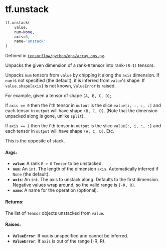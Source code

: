 <div itemscope itemtype="http://developers.google.com/ReferenceObject">
<meta itemprop="name" content="tf.unstack" />
<meta itemprop="path" content="Stable" />
</div>

# tf.unstack

``` python
tf.unstack(
    value,
    num=None,
    axis=0,
    name='unstack'
)
```



Defined in [`tensorflow/python/ops/array_ops.py`](/code/stable/tensorflow/python/ops/array_ops.py).

Unpacks the given dimension of a rank-`R` tensor into rank-`(R-1)` tensors.

Unpacks `num` tensors from `value` by chipping it along the `axis` dimension.
If `num` is not specified (the default), it is inferred from `value`'s shape.
If `value.shape[axis]` is not known, `ValueError` is raised.

For example, given a tensor of shape `(A, B, C, D)`;

If `axis == 0` then the i'th tensor in `output` is the slice
  `value[i, :, :, :]` and each tensor in `output` will have shape `(B, C, D)`.
  (Note that the dimension unpacked along is gone, unlike `split`).

If `axis == 1` then the i'th tensor in `output` is the slice
  `value[:, i, :, :]` and each tensor in `output` will have shape `(A, C, D)`.
Etc.

This is the opposite of stack.

#### Args:

* <b>`value`</b>: A rank `R > 0` `Tensor` to be unstacked.
* <b>`num`</b>: An `int`. The length of the dimension `axis`. Automatically inferred if
    `None` (the default).
* <b>`axis`</b>: An `int`. The axis to unstack along. Defaults to the first dimension.
    Negative values wrap around, so the valid range is `[-R, R)`.
* <b>`name`</b>: A name for the operation (optional).


#### Returns:

The list of `Tensor` objects unstacked from `value`.


#### Raises:

* <b>`ValueError`</b>: If `num` is unspecified and cannot be inferred.
* <b>`ValueError`</b>: If `axis` is out of the range [-R, R).